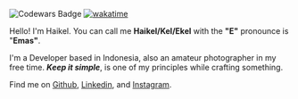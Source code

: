 ![Codewars Badge](https://www.codewars.com/users/haikelz/badges/micro) [![wakatime](https://wakatime.com/badge/user/856898c2-21b4-4d7c-8c52-38a844546b58.svg)](https://wakatime.com/@856898c2-21b4-4d7c-8c52-38a844546b58)

Hello! I'm Haikel. You can call me **Haikel/Kel/Ekel** with the **"E"** pronounce is "**Emas"**. 

I'm a Developer based in Indonesia, also an amateur photographer in my free time. **<i>Keep it simple</i>**, is one of my principles while crafting something. 

Find me on [Github](https://github.com/haikelz), [Linkedin](https://www.linkedin.com/in/haikel/), and [Instagram](https://www.instagram.com/ekel.tsx/).
